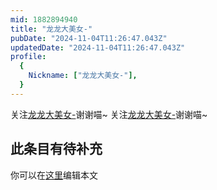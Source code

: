 ```yaml
---
mid: 1882894940
title: "龙龙大美女-"
pubDate: "2024-11-04T11:26:47.043Z"
updatedDate: "2024-11-04T11:26:47.043Z"
profile:
  {
    Nickname: ["龙龙大美女-"],
  }
---
```


关注[龙龙大美女-](https://space.bilibili.com/1882894940)谢谢喵~ 关注[龙龙大美女-](https://space.bilibili.com/1882894940)谢谢喵~

## 此条目有待补充
你可以在[这里](https://github.com/Yuhanawa/VTuber.ICU-Content/edit/master/v/龙龙大美女-/index.md)编辑本文
